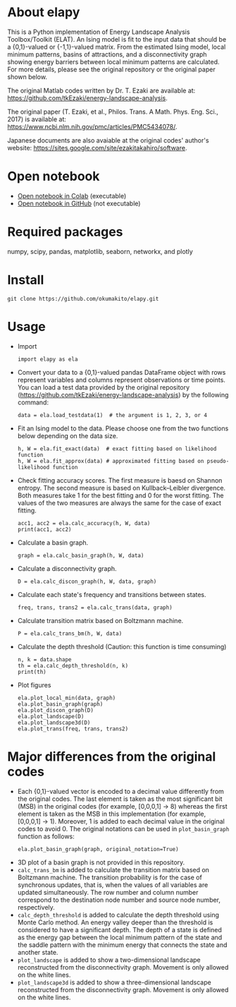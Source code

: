 # About elapy
This is a Python implementation of Energy Landscape Analysis Toolbox/Toolkit (ELAT). An Ising model is fit to the input data that should be a {0,1}-valued or {-1,1}-valued matrix. From the estimated Ising model, local minimum patterns, basins of attractions, and a disconnectivity graph showing energy barriers between local minimum patterns are calculated. For more details, please see the original repository or the original paper shown below.

The original Matlab codes written by Dr. T. Ezaki are available at: https://github.com/tkEzaki/energy-landscape-analysis.

The original paper (T. Ezaki, et al., Philos. Trans. A Math. Phys. Eng. Sci., 2017) is available at: https://www.ncbi.nlm.nih.gov/pmc/articles/PMC5434078/. 

Japanese documents are also avaiable at the original codes' author's website: https://sites.google.com/site/ezakitakahiro/software.

# Open notebook
- [Open notebook in Colab](https://colab.research.google.com/github/okumakito/elapy/blob/main/elapy.ipynb) (executable)
- [Open notebook in GitHub](https://github.com/okumakito/elapy/blob/main/elapy.ipynb) (not executable)

# Required packages
numpy, scipy, pandas, matplotlib, seaborn, networkx, and plotly

# Install
```
git clone https://github.com/okumakito/elapy.git
```

# Usage

* Import
  ```
  import elapy as ela
  ```
* Convert your data to a {0,1}-valued pandas DataFrame object with rows represent variables and columns represent observations or time points. You can load a test data provided by the original repository (https://github.com/tkEzaki/energy-landscape-analysis) by the following command:
  ```
  data = ela.load_testdata(1)  # the argument is 1, 2, 3, or 4
  ```
* Fit an Ising model to the data. Please choose one from the two functions below depending on the data size.
  ```
  h, W = ela.fit_exact(data)  # exact fitting based on likelihood function
  h, W = ela.fit_approx(data) # approximated fitting based on pseudo-likelihood function
  ```
* Check fitting accuracy scores. The first measure is baesd on Shannon entropy. The second measure is based on Kullback–Leibler divergence. Both measures take 1 for the best fitting and 0 for the worst fitting. The values of the two measures are always the same for the case of exact fitting.
  ```
  acc1, acc2 = ela.calc_accuracy(h, W, data)
  print(acc1, acc2)
  ```
* Calculate a basin graph.
  ```
  graph = ela.calc_basin_graph(h, W, data)
  ```
* Calculate a disconnectivity graph.
  ```
  D = ela.calc_discon_graph(h, W, data, graph)
  ```
* Calculate each state's frequency and transitions between states.
  ```
  freq, trans, trans2 = ela.calc_trans(data, graph)
  ```
* Calculate transition matrix based on Boltzmann machine.
  ```
  P = ela.calc_trans_bm(h, W, data)
  ```
* Calculate the depth threshold (Caution: this function is time consuming)
  ```
  n, k = data.shape
  th = ela.calc_depth_threshold(n, k)
  print(th)
  ```
* Plot figures
  ```
  ela.plot_local_min(data, graph)
  ela.plot_basin_graph(graph)
  ela.plot_discon_graph(D)
  ela.plot_landscape(D)
  ela.plot_landscape3d(D)
  ela.plot_trans(freq, trans, trans2)
  ```
 
# Major differences from the original codes

* Each {0,1}-valued vector is encoded to a decimal value differently from the original codes. The last element is taken as the most significant bit (MSB) in the original codes (for example, [0,0,0,1] -> 8) whereas the first element is taken as the MSB in this implementation (for example, [0,0,0,1] -> 1). Moreover, 1 is added to each decimal value in the original codes to avoid 0. The original notations can be used in `plot_basin_graph` function as follows:
  ```
  ela.plot_basin_graph(graph, original_notation=True)
  ```
* 3D plot of a basin graph is not provided in this repository.
* `calc_trans_bm` is added to calculate the transition matrix based on Boltzmann machine. The transition probability is for the case of synchronous updates, that is, when the values of all variables are updated simultaneously. The row number and column number correspond to the destination node number and source node number, respectively.
* `calc_depth_threshold` is added to calculate the depth threshold using Monte Carlo method. An energy valley deeper than the threshold is considered to have a significant depth. The depth of a state is defined as the energy gap between the local minimum pattern of the state and the saddle pattern with the minimum energy that connects the state and another state.
* `plot_landscape` is added to show a  two-dimensional landscape reconstructed from the disconnectivity graph. Movement is only allowed on the white lines.
* `plot_landscape3d` is added to show a  three-dimensional landscape reconstructed from the disconnectivity graph. Movement is only allowed on the white lines.
